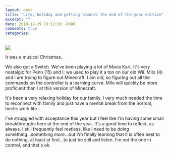 ```yaml
---
layout: post
title: "Life, holiday and getting towards the end of the year edition"
excerpt: ""
date: 2018-12-29 13:12:20 -0600
comments: true
categories: 
---
```


![]({{site.baseurl}}/assets/2018/12/xmas-music.jpg)

It was a musical Christmas.

We also got a Switch. We've been playing a lot of Maria Kart. It's very nostalgic for Penn (15) and I; we used to play it a ton on our old Wii. Milo (4) and I are trying to figure out Minecraft. I am old, so figuring out all the commands on the controller is a learning curve. Milo will quickly be more proficient than I at this version of Minecraft. 

It's been a very relaxing holiday for our family. I very much needed the time to reconnect with family and just have a mental break from the normal, hectic work life.

I've struggled with acceptance this year but I feel like I'm having some small breakthroughs here at the end of the year. It's a good time to reflect, as always. I still frequently feel restless, like I need to be _doing_ something...something _more_...but I'm finally learning that it is often best to do nothing, at least at first...to just be still and listen. I'm not the one in control, and that's ok. 
